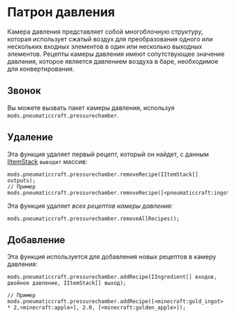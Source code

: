 # Патрон давления

Камера давления представляет собой многоблочную структуру, которая использует сжатый воздух для преобразования одного или нескольких входных элементов в один или несколько выходных элементов. Рецепты камеры давления имеют сопутствующее значение давления, которое является давлением воздуха в баре, необходимое для конвертирования.

## Звонок

Вы можете вызвать пакет камеры давления, используя `mods.pneumaticcraft.pressurechamber`.

## Удаление

Эта функция удаляет первый рецепт, который он найдет, с данным [IItemStack](/Vanilla/Items/IItemStack/) `выводит` массив:

```zenscript
mods.pneumaticcraft.pressurechamber.removeRecipe(IItemStack[] outputs);
// Пример
mods.pneumaticcraft.pressurechamber.removeRecipe([<pneumaticcraft:ingot_iron_compressed>]);
```

Эта функция удаляет *всех рецептов камеры давления:*

```zenscript
mods.pneumaticcraft.pressurechamber.removeAllRecipes();
```

## Добавление

Эта функция используется для добавления новых рецептов в камеру давления:

```zenscript
mods.pneumaticcraft.pressurechamber.addRecipe(IIngredient[] входов, двойное давление, IItemStack[] выход);

// Пример
mods.pneumaticcraft.pressurechamber.addRecipe([<minecraft:gold_ingot> * 2,<minecraft:apple>], 2.0, [<minecraft:golden_apple>]);
```